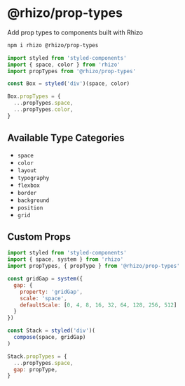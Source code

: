 
# @rhizo/prop-types

Add prop types to components built with Rhizo

```sh
npm i rhizo @rhizo/prop-types
```

```js
import styled from 'styled-components'
import { space, color } from 'rhizo'
import propTypes from '@rhizo/prop-types'

const Box = styled('div')(space, color)

Box.propTypes = {
  ...propTypes.space,
  ...propTypes.color,
}
```

## Available Type Categories

* `space`
* `color`
* `layout`
* `typography`
* `flexbox`
* `border`
* `background`
* `position`
* `grid`


## Custom Props

```js
import styled from 'styled-components'
import { space, system } from 'rhizo'
import propTypes, { propType } from '@rhizo/prop-types'

const gridGap = system({
  gap: {
    property: 'gridGap',
    scale: 'space',
    defaultScale: [0, 4, 8, 16, 32, 64, 128, 256, 512]
  }
})

const Stack = styled('div')(
  compose(space, gridGap)
)

Stack.propTypes = {
  ...propTypes.space,
  gap: propType,
}
```
